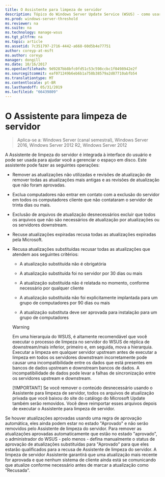 ```yaml
---
title: O Assistente para limpeza de servidor
description: Tópico do Windows Server Update Service (WSUS) - como usar a Assistente de limpeza do servidor para gerenciar o espaço em disco
ms.prod: windows-server-threshold
ms.reviewer: na
ms.suite: na
ms.technology: manage-wsus
ms.tgt_pltfrm: na
ms.topic: article
ms.assetid: 7c351797-2716-4442-a668-60d5b4e77751
author: coreyp-at-msft
ms.author: coreyp
manager: dongill
ms.date: 10/16/2017
ms.openlocfilehash: 9d9287bb8bfc0fd51c53c598ccbc1f0498942e2f
ms.sourcegitcommit: eaf071249b6eb6b1a758b38579a2d87710abfb54
ms.translationtype: MT
ms.contentlocale: pt-BR
ms.lasthandoff: 05/31/2019
ms.locfileid: "66439809"
---
```

# <a name="the-server-cleanup-wizard"></a>O Assistente para limpeza de servidor

>Aplica-se a: Windows Server (canal semestral), Windows Server 2016, Windows Server 2012 R2, Windows Server 2012

A Assistente de limpeza do servidor é integrada à interface do usuário e pode ser usada para ajudar você a gerenciar o espaço em disco. Este assistente pode fazer as seguintes operações:

- Remover as atualizações não utilizadas e revisões de atualização de remover todas as atualizações mais antigas e as revisões de atualização que não foram aprovadas.

- Exclua computadores não entrar em contato com a exclusão do servidor em todos os computadores cliente que não contataram o servidor de trinta dias ou mais.

- Exclusão de arquivos de atualização desnecessários excluir que todos os arquivos que não são necessários de atualização por atualizações ou os servidores downstream.

- Recuse atualizações expiradas recusa todas as atualizações expiradas pela Microsoft.

- Recusa atualizações substituídas recusar todas as atualizações que atendem aos seguintes critérios:

  -   A atualização substituída não é obrigatória

  -   A atualização substituída foi no servidor por 30 dias ou mais

  -   A atualização substituída não é relatada no momento, conforme necessário por qualquer cliente

  -   A atualização substituída não foi explicitamente implantada para um grupo de computadores por 90 dias ou mais

  -   A atualização substituta deve ser aprovada para instalação para um grupo de computadores

  > [!WARNING]
  >  Em uma hierarquia do WSUS, é altamente recomendável que você executar o processo de limpeza no servidor do WSUS de réplica de downstream/mais inferior, primeiro e, em seguida, mova a hierarquia. Executar a limpeza em qualquer servidor upstream antes de executar a limpeza em todos os servidores downstream incorretamente pode causar uma incompatibilidade entre os dados que está presentes em bancos de dados upstream e downstream bancos de dados. A incompatibilidade de dados pode levar a falhas de sincronização entre os servidores upstream e downstream. 
  > 
  > [!IMPORTANT]
  >  Se você remover o conteúdo desnecessário usando o Assistente para limpeza de servidor, todos os arquivos de atualização privada que você baixou do site do catálogo do Microsoft Update também serão removidos. Você deve reimportar esses arquivos depois de executar o Assistente para limpeza de servidor. 

Se houver atualizações aprovadas usando uma regra de aprovação automática, eles ainda podem estar no estado "Aprovado" e não serão removidos pelo Assistente de limpeza do servidor. Para remover as atualizações aprovadas automaticamente que estão no estado "aprovado", o administrador do WSUS - pelo menos - defina manualmente o status de aprovação de atualizações substituídas para "Aprovado" para que eles estarão qualificados para a recusa de Assistente de limpeza do servidor. A limpeza de servidor Assistente garantirá que uma atualização mais recente for aprovada e que nenhum sistema de cliente ainda está se comunicando que atualize conforme necessário antes de marcar a atualização como "Recusada".




